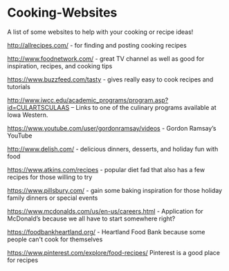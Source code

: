 # Cooking-Websites


A list of some websites to help with your cooking or recipe ideas!

http://allrecipes.com/ - for finding and posting cooking recipes

http://www.foodnetwork.com/ - great TV channel as well as good for inspiration, recipes, and cooking tips

https://www.buzzfeed.com/tasty - gives really easy to cook recipes and tutorials

http://www.iwcc.edu/academic_programs/program.asp?id=CULARTSCULAAS – Links to one of the culinary programs available at Iowa Western.

https://www.youtube.com/user/gordonramsay/videos - Gordon Ramsay’s YouTube

http://www.delish.com/ - delicious dinners, desserts, and holiday fun with food

https://www.atkins.com/recipes - popular diet fad that also has a few recipes for those willing to try

https://www.pillsbury.com/ - gain some baking inspiration for those holiday family dinners or special events

https://www.mcdonalds.com/us/en-us/careers.html - Application for McDonald’s because we all have to start somewhere right?

https://foodbankheartland.org/ - Heartland Food Bank because some people can't cook for themselves

https://www.pinterest.com/explore/food-recipes/ Pinterest is a good place for recipes


